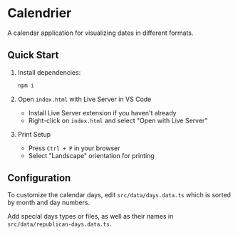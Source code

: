 # Calendrier

A calendar application for visualizing dates in different formats.

## Quick Start

1. Install dependencies:

   ```bash
   npm i
   ```

2. Open `index.html` with Live Server in VS Code

   - Install Live Server extension if you haven't already
   - Right-click on `index.html` and select "Open with Live Server"

3. Print Setup
   - Press `Ctrl + P` in your browser
   - Select "Landscape" orientation for printing

## Configuration

To customize the calendar days, edit `src/data/days.data.ts` which is sorted by month and day numbers.

Add special days types or files, as well as their names in `src/data/republican-days.data.ts`.
